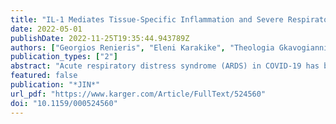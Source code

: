 ```yaml
---
title: "IL-1 Mediates Tissue-Specific Inflammation and Severe Respiratory Failure in COVID-19"
date: 2022-05-01
publishDate: 2022-11-25T19:35:44.943789Z
authors: ["Georgios Renieris", "Eleni Karakike", "Theologia Gkavogianni", "Dionysia-Eirini Droggiti", "Emmanouil Stylianakis", "Theano Andriopoulou", "Victoria-Marina Spanou", "Dionyssios Kafousopoulos", "Mihai G. Netea", "Jesper Eugen-Olsen", "John Simard", "Evangelos J. Giamarellos-Bourboulis"]
publication_types: ["2"]
abstract: "Acute respiratory distress syndrome (ARDS) in COVID-19 has been associated with catastrophic inflammation. We present measurements in humans and a new animal model implicating a role in danger-associated molecular patterns. Calprotectin (S100A8/A9) and high-mobility group box 1 (HMGB1) were measured in patients without/with ARDS, and admission calprotectin was associated with soluble urokinase plasminogen activator receptor (suPAR). An animal model was developed by intravenous injection of plasma from healthy or patients with COVID-19 ARDS into C57/BL6 mice once daily for 3 consecutive days. Mice were treated with one anti-S100A8/A9 antibody, the IL-1 receptor antagonist anakinra or vehicle, and Flo1-2a anti-murine anti-IL-1α monoclonal antibody or the specific antihuman IL-1α antibody XB2001 or isotype controls. Cytokines and myeloperoxidase (MPO) were measured in tissues. Calprotectin, but not HMGB1, was elevated in ARDS. Higher suPAR indicated higher calprotectin. Animal challenge with COVID-19 plasma led to inflammatory reactions in murine lung and intestines as evidenced by increased levels of TNFα, IL-6, IFNγ, and MPO. Lung inflammation was attenuated with anti-S100A8/A9 pre-treatment. Anakinra treatment restored these levels. Similar decrease was found in mice treated with Flo1-2a but not with XB2001. Circulating alarmins, specifically calprotectin, of critically ill COVID-19 patients induces tissue-specific inflammatory responses through an IL-1-mediated mechanism. This could be attenuated through inhibition of IL-1 receptor or of IL-1α."
featured: false
publication: "*JIN*"
url_pdf: "https://www.karger.com/Article/FullText/524560"
doi: "10.1159/000524560"
---
```


